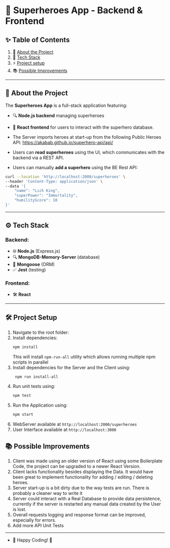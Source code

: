 # 🌟 Superheroes App - Backend & Frontend

## ✨ Table of Contents
1. 📝 [About the Project](#-about-the-project)
2. 🔧 [Tech Stack](#-tech-stack)
3. ⚡ [Project setup](#-project-setup)
4. 📚 [Possible Improvements](#-possible-improvements)
---

## 💪 About the Project
The **Superheroes App** is a full-stack application featuring:
- 🔍 **Node.js backend** managing superheroes
- 🎨 **React frontend** for users to interact with the superhero database.

- The Server imports heroes at start-up from the following Public Heroes API: https://akabab.github.io/superhero-api/api/
- Users can **read superheroes** using the UI, which communicates with the backend via a REST API.
- Users can manually **add a superhero** using the BE Rest API: 
```bash
curl --location 'http://localhost:2000/superheroes' \
--header 'Content-Type: application/json' \
--data '{
    "name": "Lich King",
    "superPower": "Immortality",
    "humilityScore": 10
}'
```

---

## ⚙️ Tech Stack
### Backend:
- 🌐 **Node.js** (Express.js)
- 🔍 **MongoDB-Memory-Server** (database)
- 🧰 **Mongoose** (ORM)
- ✅ **Jest** (testing)

### Frontend:
- 🛠️ **React** 

---

## 🛠️ Project Setup

1. Navigate to the root folder:
2. Install dependencies:
   ```bash
   npm install
   ```
   This will install `npm-run-all` utility which allows running multiple npm scripts in parallel
3. Install dependencies for the Server and the Client using:
   ```bash
    npm run install-all
   ```
4. Run unit tests using:
   ```bash
   npm test
   ```
5. Run the Application using:
   ```bash
   npm start
   ```
6. WebServer available at `http://localhost:2000/superheroes`
7. User Interface available at  `http://localhost:3000`

## 📚 Possible Improvements
1. Client was made using an older version of React using some Boilerplate Code, the project can be upgraded to a newer React Version.
2. Client lacks functionality besides displaying the Data. It would have been great to implement functionality for adding / editing / deleting heroes.
3. Server start-up is a bit dirty due to the way tests are run. There is probably a cleaner way to write it
4. Server could interact with a Real Database to provide data persistence, currently if the server is restarted any manual data created by the User is lost.
5. Overall requests logging and response format can be improved, especially for errors.
6. Add more API Unit Tests
_____________________
- 🎉 Happy Coding! 🌟


